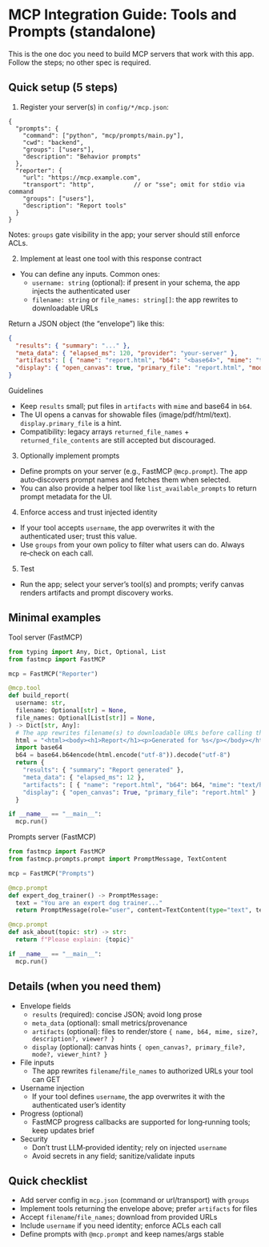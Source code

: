 # MCP Integration Guide: Tools and Prompts (standalone)

This is the one doc you need to build MCP servers that work with this app. Follow the steps; no other spec is required.

## Quick setup (5 steps)

1) Register your server(s) in `config/*/mcp.json`:

```jsonc
{
  "prompts": {
    "command": ["python", "mcp/prompts/main.py"],
    "cwd": "backend",
    "groups": ["users"],
    "description": "Behavior prompts"
  },
  "reporter": {
    "url": "https://mcp.example.com",
    "transport": "http",           // or "sse"; omit for stdio via command
    "groups": ["users"],
    "description": "Report tools"
  }
}
```

Notes: `groups` gate visibility in the app; your server should still enforce ACLs.

2) Implement at least one tool with this response contract

- You can define any inputs. Common ones:
  - `username: string` (optional): if present in your schema, the app injects the authenticated user
  - `filename: string` or `file_names: string[]`: the app rewrites to downloadable URLs

Return a JSON object (the “envelope”) like this:

```json
{
  "results": { "summary": "..." },
  "meta_data": { "elapsed_ms": 120, "provider": "your-server" },
  "artifacts": [ { "name": "report.html", "b64": "<base64>", "mime": "text/html", "size": 12345 } ],
  "display": { "open_canvas": true, "primary_file": "report.html", "mode": "replace" }
}
```

Guidelines
- Keep `results` small; put files in `artifacts` with `mime` and base64 in `b64`.
- The UI opens a canvas for showable files (image/pdf/html/text). `display.primary_file` is a hint.
- Compatibility: legacy arrays `returned_file_names` + `returned_file_contents` are still accepted but discouraged.

3) Optionally implement prompts

- Define prompts on your server (e.g., FastMCP `@mcp.prompt`). The app auto‑discovers prompt names and fetches them when selected.
- You can also provide a helper tool like `list_available_prompts` to return prompt metadata for the UI.

4) Enforce access and trust injected identity

- If your tool accepts `username`, the app overwrites it with the authenticated user; trust this value.
- Use `groups` from your own policy to filter what users can do. Always re‑check on each call.

5) Test

- Run the app; select your server’s tool(s) and prompts; verify canvas renders artifacts and prompt discovery works.

## Minimal examples

Tool server (FastMCP)

```python
from typing import Any, Dict, Optional, List
from fastmcp import FastMCP

mcp = FastMCP("Reporter")

@mcp.tool
def build_report(
  username: str,
  filename: Optional[str] = None,
  file_names: Optional[List[str]] = None,
) -> Dict[str, Any]:
  # The app rewrites filename(s) to downloadable URLs before calling this tool.
  html = "<html><body><h1>Report</h1><p>Generated for %s</p></body></html>" % username
  import base64
  b64 = base64.b64encode(html.encode("utf-8")).decode("utf-8")
  return {
    "results": { "summary": "Report generated" },
    "meta_data": { "elapsed_ms": 12 },
    "artifacts": [ { "name": "report.html", "b64": b64, "mime": "text/html" } ],
    "display": { "open_canvas": True, "primary_file": "report.html" }
  }

if __name__ == "__main__":
  mcp.run()
```

Prompts server (FastMCP)

```python
from fastmcp import FastMCP
from fastmcp.prompts.prompt import PromptMessage, TextContent

mcp = FastMCP("Prompts")

@mcp.prompt
def expert_dog_trainer() -> PromptMessage:
  text = "You are an expert dog trainer..."
  return PromptMessage(role="user", content=TextContent(type="text", text=text))

@mcp.prompt
def ask_about(topic: str) -> str:
  return f"Please explain: {topic}"

if __name__ == "__main__":
  mcp.run()
```

## Details (when you need them)

- Envelope fields
  - `results` (required): concise JSON; avoid long prose
  - `meta_data` (optional): small metrics/provenance
  - `artifacts` (optional): files to render/store `{ name, b64, mime, size?, description?, viewer? }`
  - `display` (optional): canvas hints `{ open_canvas?, primary_file?, mode?, viewer_hint? }`
- File inputs
  - The app rewrites `filename`/`file_names` to authorized URLs your tool can GET
- Username injection
  - If your tool defines `username`, the app overwrites it with the authenticated user’s identity
- Progress (optional)
  - FastMCP progress callbacks are supported for long‑running tools; keep updates brief
- Security
  - Don’t trust LLM‑provided identity; rely on injected `username`
  - Avoid secrets in any field; sanitize/validate inputs

## Quick checklist

- Add server config in `mcp.json` (command or url/transport) with `groups`
- Implement tools returning the envelope above; prefer `artifacts` for files
- Accept `filename`/`file_names`; download from provided URLs
- Include `username` if you need identity; enforce ACLs each call
- Define prompts with `@mcp.prompt` and keep names/args stable
